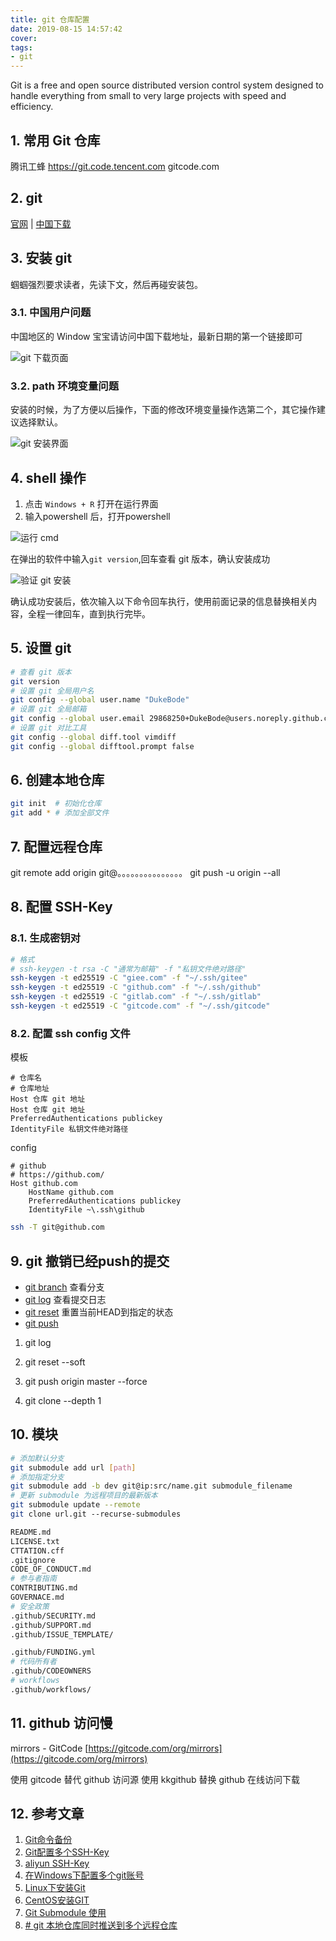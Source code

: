 ```yaml
---
title: git 仓库配置
date: 2019-08-15 14:57:42
cover:
tags:
- git
---
```



Git is a free and open source distributed version control system designed to handle everything from small to very large projects with speed and efficiency.

<!-- more -->

## 1. 常用 Git 仓库

腾讯工蜂 https://git.code.tencent.com
gitcode.com

## 2. git

[官网](https://git-scm.com/) | [中国下载](https://github.com/waylau/git-for-win)

## 3. 安装 git

蝈蝈强烈要求读者，先读下文，然后再碰安装包。

### 3.1. 中国用户问题

中国地区的 Window 宝宝请访问中国下载地址，最新日期的第一个链接即可

![git 下载页面](/img/blog/5.png)

### 3.2. path 环境变量问题

安装的时候，为了方便以后操作，下面的修改环境变量操作选第二个，其它操作建议选择默认。

![git 安装界面](/img/git/4.png)

## 4. shell 操作

1. 点击 `Windows + R` 打开在运行界面
1. 输入powershell 后，打开powershell

![运行 cmd](/img/git/11.png)

在弹出的软件中输入`git version`,回车查看 git 版本，确认安装成功

![验证 git 安装](/img/git/12.png)

确认成功安装后，依次输入以下命令回车执行，使用前面记录的信息替换相关内容，全程一律回车，直到执行完毕。

## 5. 设置 git

```sh
# 查看 git 版本
git version
# 设置 git 全局用户名
git config --global user.name "DukeBode"
# 设置 git 全局邮箱
git config --global user.email 29868250+DukeBode@users.noreply.github.com
# 设置 git 对比工具
git config --global diff.tool vimdiff
git config --global difftool.prompt false
```
## 6. 创建本地仓库
```sh
git init  # 初始化仓库
git add * # 添加全部文件
```

## 7. 配置远程仓库

git remote add origin git@。。。。。。。。。。。。。。。
git push -u origin --all

## 8. 配置 SSH-Key

### 8.1. 生成密钥对

```sh
# 格式 
# ssh-keygen -t rsa -C "通常为邮箱" -f "私钥文件绝对路径"
ssh-keygen -t ed25519 -C "giee.com" -f "~/.ssh/gitee"
ssh-keygen -t ed25519 -C "github.com" -f "~/.ssh/github"
ssh-keygen -t ed25519 -C "gitlab.com" -f "~/.ssh/gitlab"
ssh-keygen -t ed25519 -C "gitcode.com" -f "~/.ssh/gitcode"
```

### 8.2. 配置 ssh config 文件

模板

```
# 仓库名
# 仓库地址
Host 仓库 git 地址
Host 仓库 git 地址
PreferredAuthentications publickey
IdentityFile 私钥文件绝对路径
```

config

```
# github
# https://github.com/
Host github.com
    HostName github.com
    PreferredAuthentications publickey
    IdentityFile ~\.ssh\github
```

```sh
ssh -T git@github.com
```

## 9. git 撤销已经push的提交
- [git branch](https://git-scm.com/docs/git-branch) 查看分支
- [git log](https://git-scm.com/docs/git-log/) 查看提交日志
- [git reset](https://git-scm.com/docs/git-reset) 重置当前HEAD到指定的状态
- [git push](https://git-scm.com/docs/git-push)
1. git log

2. git reset --soft 

3. git push origin master --force
4. git clone --depth 1

## 10. 模块
```sh
# 添加默认分支
git submodule add url [path]
# 添加指定分支
git submodule add -b dev git@ip:src/name.git submodule_filename
# 更新 submodule 为远程项目的最新版本
git submodule update --remote
git clone url.git --recurse-submodules
```

```sh
README.md
LICENSE.txt
CTTATION.cff
.gitignore
CODE_OF_CONDUCT.md
# 参与者指南
CONTRIBUTING.md
GOVERNACE.md
# 安全政策
.github/SECURITY.md
.github/SUPPORT.md
.github/ISSUE_TEMPLATE/

.github/FUNDING.yml
# 代码所有者
.github/CODEOWNERS
# workflows
.github/workflows/

```


## 11. github 访问慢

mirrors - GitCode [https://gitcode.com/org/mirrors](https://gitcode.com/org/mirrors)

使用 gitcode 替代 github 访问源
使用 kkgithub 替换 github 在线访问下载

## 12. 参考文章

1. [Git命令备份](https://www.jianshu.com/p/dbb352ea14cf)
1. [Git配置多个SSH-Key](https://gitee.com/help/articles/4229)
1. [aliyun SSH-Key](https://code.aliyun.com/help/ssh/README)
1. [在Windows下配置多个git账号](https://www.cnblogs.com/liuguanglin/p/8351616.html)
1. [Linux下安装Git](https://blog.csdn.net/sinat_29963957/article/details/81256227)
1. [CentOS安装GIT](https://www.cnblogs.com/sahara/p/5683066.html)
3. [Git Submodule 使用](https://zhuanlan.zhihu.com/p/374662328)
4. [# git 本地仓库同时推送到多个远程仓库](https://fanfu.blog.csdn.net/article/details/79386169)
